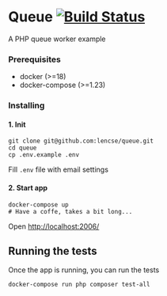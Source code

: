 # Queue [![Build Status](https://travis-ci.org/lencse/queue.svg?branch=master)](https://travis-ci.org/lencse/queue)

A PHP queue worker example

### Prerequisites

* docker (>=18)
* docker-compose (>=1.23)

### Installing


#### 1. Init

```
git clone git@github.com:lencse/queue.git
cd queue
cp .env.example .env
```

Fill `.env` file with email settings

#### 2. Start app

```
docker-compose up
# Have a coffe, takes a bit long...
```

Open [http://localhost:2006/](http://localhost:2006/)

## Running the tests

Once the app is running, you can run the tests

```
docker-compose run php composer test-all
```
